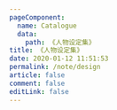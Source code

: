 ```yaml
---
pageComponent:
  name: Catalogue
  data:
    path: 《人物设定集》
title: 《人物设定集》
date: 2020-01-12 11:51:53
permalink: /note/design
article: false
comment: false
editLink: false
---
```

